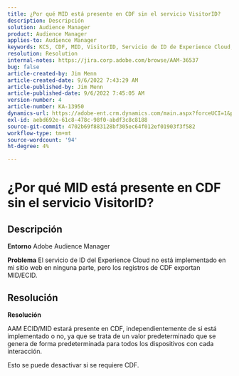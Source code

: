 ```yaml
---
title: ¿Por qué MID está presente en CDF sin el servicio VisitorID?
description: Descripción
solution: Audience Manager
product: Audience Manager
applies-to: Audience Manager
keywords: KCS, CDF, MID, VisitorID, Servicio de ID de Experience Cloud, Adobe Audience Manager AAM,
resolution: Resolution
internal-notes: https://jira.corp.adobe.com/browse/AAM-36537
bug: false
article-created-by: Jim Menn
article-created-date: 9/6/2022 7:43:29 AM
article-published-by: Jim Menn
article-published-date: 9/6/2022 7:45:05 AM
version-number: 4
article-number: KA-13950
dynamics-url: https://adobe-ent.crm.dynamics.com/main.aspx?forceUCI=1&pagetype=entityrecord&etn=knowledgearticle&id=efa85997-b72d-ed11-9db1-0022480866ad
exl-id: aebd692e-61c8-478c-98f0-abdf3c8c8188
source-git-commit: 4702b69f883128bf305ec64f012ef01903f3f582
workflow-type: tm+mt
source-wordcount: '94'
ht-degree: 4%

---
```


# ¿Por qué MID está presente en CDF sin el servicio VisitorID?

## Descripción


<b>Entorno</b>
Adobe Audience Manager

<b>Problema</b>
El servicio de ID del Experience Cloud no está implementado en mi sitio web en ninguna parte, pero los registros de CDF exportan MID/ECID.


## Resolución


<b>Resolución</b>

AAM ECID/MID estará presente en CDF, independientemente de si está implementado o no, ya que se trata de un valor predeterminado que se genera de forma predeterminada para todos los dispositivos con cada interacción.

Esto se puede desactivar si se requiere CDF.
